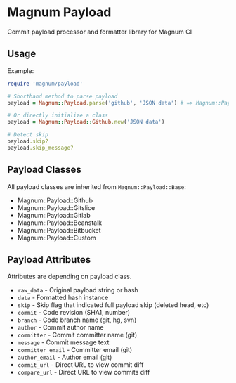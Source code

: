 # Magnum Payload

Commit payload processor and formatter library for Magnum CI

## Usage

Example:

```ruby
require 'magnum/payload'

# Shorthand method to parse payload
payload = Magnum::Payload.parse('github', 'JSON data') # => Magnum::Payload::Github

# Or directly initialize a class
payload = Magnum::Payload::Github.new('JSON data')

# Detect skip
payload.skip?
payload.skip_message?
```

## Payload Classes

All payload classes are inherited from `Magnum::Payload::Base`:

- Magnum::Payload::Github
- Magnum::Payload::Gitslice
- Magnum::Payload::Gitlab
- Magnum::Payload::Beanstalk
- Magnum::Payload::Bitbucket
- Magnum::Payload::Custom

## Payload Attributes

Attributes are depending on payload class.

- `raw_data` - Original payload string or hash
- `data` - Formatted hash instance
- `skip` - Skip flag that indicated full payload skip (deleted head, etc)
- `commit` - Code revision (SHA1, number)
- `branch` - Code branch name (git, hg, svn)
- `author` - Commit author name
- `committer` - Commit committer name (git)
- `message` - Commit message text
- `committer_email` - Committer email (git)
- `author_email` - Author email (git)
- `commit_url` - Direct URL to view commit diff
- `compare_url` - Direct URL to view commits diff